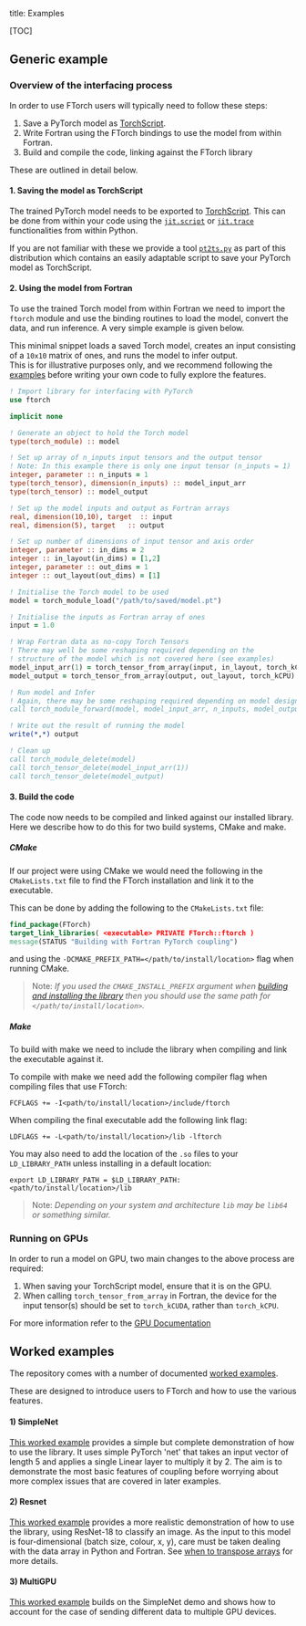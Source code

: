 title: Examples

[TOC]

## Generic example

### Overview of the interfacing process

In order to use FTorch users will typically need to follow these steps:

1. Save a PyTorch model as [TorchScript](https://pytorch.org/docs/stable/jit.html).
2. Write Fortran using the FTorch bindings to use the model from within Fortran.
3. Build and compile the code, linking against the FTorch library

These are outlined in detail below.

#### 1. Saving the model as TorchScript

The trained PyTorch model needs to be exported to
[TorchScript](https://pytorch.org/docs/stable/jit.html).
This can be done from within your code using the
[`jit.script`](https://pytorch.org/docs/stable/generated/torch.jit.script.html#torch.jit.script)
or
[`jit.trace`](https://pytorch.org/docs/stable/generated/torch.jit.trace.html#torch.jit.trace)
functionalities from within Python.

If you are not familiar with these we provide a tool
[`pt2ts.py`](https://github.com/Cambridge-ICCS/FTorch/blob/main/utils/pt2ts.py)
as part of this distribution which contains an easily adaptable script to save your
PyTorch model as TorchScript.

#### 2. Using the model from Fortran

To use the trained Torch model from within Fortran we need to import the `ftorch`
module and use the binding routines to load the model, convert the data,
and run inference.
A very simple example is given below.

This minimal snippet loads a saved Torch model, creates an input consisting of a
`10x10` matrix of ones, and runs the model to infer output.  
This is for illustrative purposes only, and we recommend following the
[examples](https://github.com/Cambridge-ICCS/FTorch/tree/main/examples)
before writing your own code to fully explore the features.

```fortran
! Import library for interfacing with PyTorch
use ftorch

implicit none

! Generate an object to hold the Torch model
type(torch_module) :: model

! Set up array of n_inputs input tensors and the output tensor
! Note: In this example there is only one input tensor (n_inputs = 1)
integer, parameter :: n_inputs = 1
type(torch_tensor), dimension(n_inputs) :: model_input_arr
type(torch_tensor) :: model_output

! Set up the model inputs and output as Fortran arrays
real, dimension(10,10), target  :: input
real, dimension(5), target   :: output

! Set up number of dimensions of input tensor and axis order
integer, parameter :: in_dims = 2
integer :: in_layout(in_dims) = [1,2]
integer, parameter :: out_dims = 1
integer :: out_layout(out_dims) = [1]

! Initialise the Torch model to be used
model = torch_module_load("/path/to/saved/model.pt")

! Initialise the inputs as Fortran array of ones
input = 1.0

! Wrap Fortran data as no-copy Torch Tensors
! There may well be some reshaping required depending on the 
! structure of the model which is not covered here (see examples)
model_input_arr(1) = torch_tensor_from_array(input, in_layout, torch_kCPU)
model_output = torch_tensor_from_array(output, out_layout, torch_kCPU)

! Run model and Infer
! Again, there may be some reshaping required depending on model design
call torch_module_forward(model, model_input_arr, n_inputs, model_output)

! Write out the result of running the model
write(*,*) output

! Clean up
call torch_module_delete(model)
call torch_tensor_delete(model_input_arr(1))
call torch_tensor_delete(model_output)
```

#### 3. Build the code

The code now needs to be compiled and linked against our installed library.
Here we describe how to do this for two build systems, CMake and make.

##### CMake
If our project were using CMake we would need the following in the `CMakeLists.txt`
file to find the FTorch installation and link it to the executable.

This can be done by adding the following to the `CMakeLists.txt` file:
```CMake
find_package(FTorch)
target_link_libraries( <executable> PRIVATE FTorch::ftorch )
message(STATUS "Building with Fortran PyTorch coupling")
```
and using the `-DCMAKE_PREFIX_PATH=</path/to/install/location>` flag when running CMake.  

> Note: _If you used the `CMAKE_INSTALL_PREFIX` argument when
> [building and installing the library](https://cambridge-iccs.github.io/FTorch/page/cmake.html)
> then you should use the same path for `</path/to/install/location>`._

##### Make
To build with make we need to include the library when compiling and link the executable
against it.

To compile with make we need add the following compiler flag when compiling files that
use FTorch:
```
FCFLAGS += -I<path/to/install/location>/include/ftorch
```

When compiling the final executable add the following link flag:
```
LDFLAGS += -L<path/to/install/location>/lib -lftorch
```

You may also need to add the location of the `.so` files to your `LD_LIBRARY_PATH`
unless installing in a default location:
```
export LD_LIBRARY_PATH = $LD_LIBRARY_PATH:<path/to/install/location>/lib
```
> Note: _Depending on your system and architecture `lib` may be `lib64` or something similar._

### Running on GPUs

In order to run a model on GPU, two main changes to the above process are required:

1. When saving your TorchScript model, ensure that it is on the GPU.
2. When calling `torch_tensor_from_array` in Fortran, the device for the input
   tensor(s) should be set to `torch_kCUDA`, rather than `torch_kCPU`.

For more information refer to the [GPU Documentation](gpu.html)

## Worked examples

The repository comes with a number of documented
[worked examples](https://github.com/Cambridge-ICCS/FTorch/tree/main/examples).

These are designed to introduce users to FTorch and how to use the various features.

#### 1) SimpleNet

[This worked example](https://github.com/Cambridge-ICCS/FTorch/tree/main/examples/1_SimpleNet)
provides a simple but complete demonstration of how to use the library.
It uses simple PyTorch 'net' that takes an input vector of length 5 and applies a single
Linear layer to multiply it by 2.
The aim is to demonstrate the most basic features of coupling before worrying about
more complex issues that are covered in later examples.

#### 2) Resnet

[This worked example](https://github.com/Cambridge-ICCS/FTorch/tree/main/examples/2_ResNet18)
provides a more realistic demonstration of how to use the library,
using ResNet-18 to classify an image.
As the input to this model is four-dimensional (batch size, colour, x, y),
care must be taken dealing with the data array in Python and Fortran.
See [when to transpose arrays](transposing.html) for more details.

#### 3) MultiGPU

[This worked example](https://github.com/Cambridge-ICCS/FTorch/tree/main/examples/3_MultiGPU)
builds on the SimpleNet demo and shows how to account for the case of sending different
data to multiple GPU devices.
